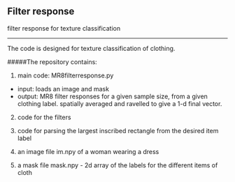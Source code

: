 
## Filter response
filter response for texture classification

___
The code is designed for texture classification of clothing.

#####The repository contains:

1. main code: MR8filterresponse.py
 - input: loads an image and mask
 - output: MR8 filter responses for a given sample size, from a given clothing label. spatially averaged
          and ravelled to give a 1-d final vector.

2. code for the filters

3. code for parsing the largest inscribed rectangle from the desired item label

4. an image file im.npy of a woman wearing a dress

5. a mask file mask.npy - 2d array of the labels for the different items of cloth


